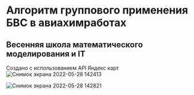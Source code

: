 # Алгоритм группового применения БВС в авиахимработах

## Весенняя школа математического моделирования и IT

Создано с использованием API Яндекс карт
![Снимок экрана 2022-05-28 142413](https://user-images.githubusercontent.com/26286125/170886780-0cc9d13e-ea6c-45df-aec8-7deb49692382.png)

![Снимок экрана 2022-05-28 142821](https://user-images.githubusercontent.com/26286125/170886787-f69ee541-c6c8-4fa0-a05e-d0073cba161d.png)
